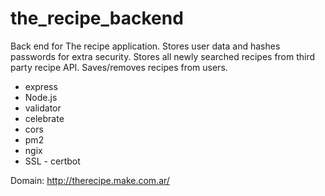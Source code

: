 # the_recipe_backend

Back end for The recipe application. Stores user data and hashes passwords for extra security. Stores all newly searched recipes from third party recipe API. Saves/removes recipes from users.

- express
- Node.js
- validator
- celebrate
- cors
- pm2
- ngix
- SSL - certbot

Domain: http://therecipe.make.com.ar/
